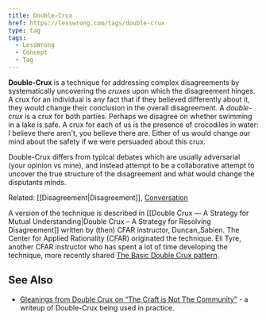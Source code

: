 ```yaml
---
title: Double-Crux
href: https://lesswrong.com/tags/double-crux
type: tag
tags:
  - LessWrong
  - Concept
  - Tag
---
```


**Double-Crux** is a technique for addressing complex disagreements by systematically uncovering the *cruxes* upon which the disagreement hinges. A crux for an individual is any fact that if they believed differently about it, they would change their conclusion in the overall disagreement. A *double-crux* is a crux for both parties. Perhaps we disagree on whether swimming in a lake is safe. A crux for each of us is the presence of crocodiles in water: I believe there aren't, you believe there are. Either of us would change our mind about the safety if we were persuaded about this crux.

Double-Crux differs from typical debates which are usually adversarial (your opinion vs mine), and instead attempt to be a collaborative attempt to uncover the true structure of the disagreement and what would change the disputants minds.

Related: [[Disagreement|Disagreement]], [Conversation](https://www.lesswrong.com/tag/conversation-topic)

A version of the technique is described in [[Double Crux — A Strategy for Mutual Understanding|Double Crux – A Strategy for Resolving Disagreement]] written by (then) CFAR instructor, Duncan_Sabien. The Center for Applied Rationality (CFAR) originated the technique. Eli Tyre, another CFAR instructor who has spent a lot of time developing the technique, more recently shared [The Basic Double Crux pattern](https://www.lesswrong.com/posts/hNztRARB52Riy36Kz/the-basic-double-crux-pattern).

See Also
--------

*   [Gleanings from Double Crux on “The Craft is Not The Community”](https://srconstantin.wordpress.com/2017/08/30/gleanings-from-double-crux-on-the-craft-is-not-the-community/) \- a writeup of Double-Crux being used in practice.